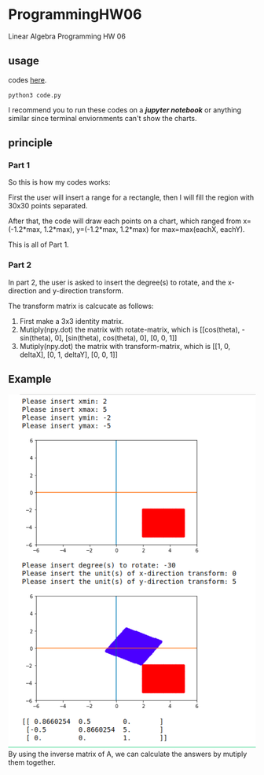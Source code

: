 # ProgrammingHW06

Linear Algebra Programming HW 06

## usage

codes [here](https://github.com/dark9ive/Linear_Algebra-HW/blob/master/week09/programmingHW/code.py).

```
python3 code.py
```

I recommend you to run these codes on a ___jupyter notebook___ or anything similar since terminal enviornments can't show the charts.  

## principle

### Part 1

So this is how my codes works:  

First the user will insert a range for a rectangle, then I will fill the region with 30x30 points separated.

After that, the code will draw each points on a chart, which ranged from x=(-1.2\*max, 1.2\*max), y=(-1.2\*max, 1.2\*max) for max=max(eachX, eachY).

This is all of Part 1.  

### Part 2

In part 2, the user is asked to insert the degree(s) to rotate, and the x-direction and y-direction transform.

The transform matrix is calcucate as follows:

1. First make a 3x3 identity matrix.
2. Mutiply(npy.dot) the matrix with rotate-matrix, which is [[cos(theta), -sin(theta), 0], [sin(theta), cos(theta), 0], [0, 0, 1]]
3. Mutiply(npy.dot) the matrix with transform-matrix, which is [[1, 0, deltaX], [0, 1, deltaY], [0, 0, 1]]


## Example
<img src=https://github.com/dark9ive/Linear_Algebra-HW/blob/master/week09/programmingHW/pics/Myexample.png >
By using the inverse matrix of A, we can calculate the answers by mutiply them together.

